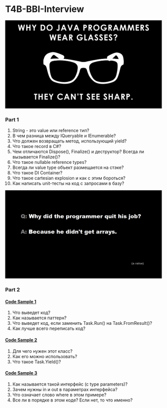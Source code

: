 # T4B-BBI-Interview
![plot](./Resources/joke.jpg)
### Part 1
1. String - это value или reference тип?
2. В чем разница между IQueryable и IEnumerable?
3. Что должен возвращать метод, использующий yield?
4. Что такое record в C#?
5. Чем отличаются Dispose(), Finalize() и деструктор? Всегда ли вызывается Finalize()?
6. Что такое nullable reference types?
7. Всегда ли value type объект размещается на стэке?
8. Что такое DI Container?
9. Что такое cartesian explosion и как с этим бороться?
10. Как написать unit-тесты на код с запросами в базу?

![plot](./Resources/joke-2.jpg)
### Part 2
#### [Code Sample 1](https://github.com/MikeAmputer/T4B-BBI-Interview/blob/main/CodeSamples/CodeSample-1/Program.cs)
1. Что выведет код?
2. Как называется паттерн?
3. Что выведет код, если заменить Task.Run() на Task.FromResult()?
4. Как лучше всего переписать код?

#### [Code Sample 2](https://github.com/MikeAmputer/T4B-BBI-Interview/blob/main/CodeSamples/CodeSample-2/ChunkedAsyncEnumerator.cs)
1. Для чего нужен этот класс?
2. Как его можно использовать?
3. Что такое Task.Yield()?

#### [Code Sample 3](https://github.com/MikeAmputer/T4B-BBI-Interview/blob/main/CodeSamples/CodeSample-3/Program.cs)
1. Как называется такой интерфейс (с type parameters)?
2. Зачем нужны in и out в параметрах интерфейса?
3. Что означает слово where в этом примере?
4. Все ли в порядке в этом коде? Если нет, то что именно?
